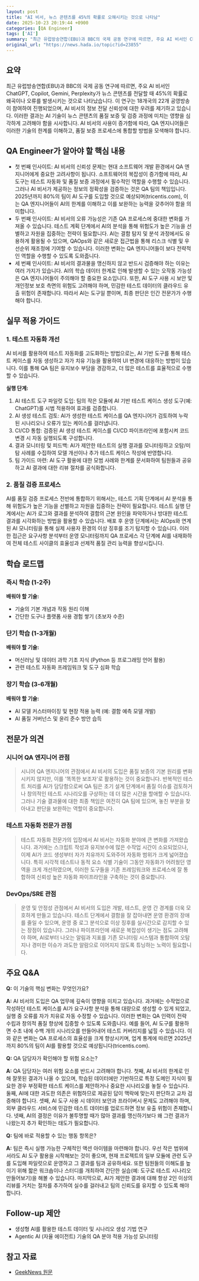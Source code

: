 ```yaml
---
layout: post
title: "AI 비서, 뉴스 콘텐츠를 45%의 확률로 오해시키는 것으로 나타남"
date: 2025-10-23 20:19:44 +0900
categories: [QA Engineer]
tags: ['AI']
summary: "최근 유럽방송연합(EBU)과 BBC의 국제 공동 연구에 따르면, 주요 AI 비서인 ChatGPT, Copilot, Gemini, Perplexity가 뉴스 콘텐츠를 전달할 때 45%의 확률로 왜곡이나 오류를 발생시키는 것으로 나타났습니다. 이 연구는 18개국의 22개 공영방송이 참여하여 진행되었으며, AI 비서의 정보 전달 신뢰성에 대한 우려를 제기하고 있습니다. 이러한 결과는 AI 기술이 뉴스 콘텐츠의 품질 보증 및 검증 과정에 미치는 영향을 심각하게 고려해야 함을 시사합니다. AI 비서의 사용이 증가함에 따라, QA 엔지니어들은 이러한 기술의 한계를 이해하고, 품질 보증 프로세스에 통합할 방법을 모색해야 합니다."
original_url: "https://news.hada.io/topic?id=23855"
---
```


## 요약

최근 유럽방송연합(EBU)과 BBC의 국제 공동 연구에 따르면, 주요 AI 비서인 ChatGPT, Copilot, Gemini, Perplexity가 뉴스 콘텐츠를 전달할 때 45%의 확률로 왜곡이나 오류를 발생시키는 것으로 나타났습니다. 이 연구는 18개국의 22개 공영방송이 참여하여 진행되었으며, AI 비서의 정보 전달 신뢰성에 대한 우려를 제기하고 있습니다. 이러한 결과는 AI 기술이 뉴스 콘텐츠의 품질 보증 및 검증 과정에 미치는 영향을 심각하게 고려해야 함을 시사합니다. AI 비서의 사용이 증가함에 따라, QA 엔지니어들은 이러한 기술의 한계를 이해하고, 품질 보증 프로세스에 통합할 방법을 모색해야 합니다.

## QA Engineer가 알아야 할 핵심 내용

- 첫 번째 인사이트: AI 비서의 신뢰성 문제는 현대 소프트웨어 개발 환경에서 QA 엔지니어에게 중요한 고려사항이 됩니다. 소프트웨어의 복잡성이 증가함에 따라, AI 도구는 테스트 자동화 및 품질 보증 과정에서 필수적인 역할을 수행할 수 있습니다. 그러나 AI 비서가 제공하는 정보의 정확성을 검증하는 것은 QA 팀의 책임입니다. 2025년까지 80%의 팀이 AI 도구를 도입할 것으로 예상되며(tricentis.com), 이는 QA 엔지니어들이 AI의 한계를 이해하고 이를 보완하는 능력을 갖추어야 함을 의미합니다.
- 두 번째 인사이트: AI 비서의 오류 가능성은 기존 QA 프로세스에 중대한 변화를 가져올 수 있습니다. 테스트 계획 단계에서 AI의 분석을 통해 위험도가 높은 기능을 선별하고 자원을 집중하는 전략이 필요합니다. AI는 결함 탐지 및 분석 과정에서도 유용하게 활용될 수 있으며, QAOps와 같은 새로운 접근법을 통해 리스크 식별 및 우선순위 재조정에 기여할 수 있습니다. 이러한 변화는 QA 엔지니어들이 보다 전략적인 역할을 수행할 수 있도록 도와줍니다.
- 세 번째 인사이트: AI 비서의 결과물을 맹신하지 않고 반드시 검증해야 하는 이유는 여러 가지가 있습니다. AI의 학습 데이터 한계로 인해 발생할 수 있는 오작동 가능성은 QA 엔지니어들이 주의해야 할 중요한 요소입니다. 또한, AI 도구 사용 시 보안 및 개인정보 보호 측면의 위험도 고려해야 하며, 민감한 테스트 데이터의 클라우드 유출 위험이 존재합니다. 따라서 AI는 도구일 뿐이며, 최종 판단은 인간 전문가가 수행해야 합니다.

## 실무 적용 가이드

### 1. 테스트 자동화 개선

AI 비서를 활용하여 테스트 자동화를 고도화하는 방법으로는, AI 기반 도구를 통해 테스트 케이스를 자동 생성하고 자가 치유 기능을 활용하여 UI 변경에 대응하는 방법이 있습니다. 이를 통해 QA 팀은 유지보수 부담을 경감하고, 더 많은 테스트를 효율적으로 수행할 수 있습니다.

**실행 단계:**

1. AI 테스트 도구 파일럿 도입: 팀의 작은 모듈에 AI 기반 테스트 케이스 생성 도구(예: ChatGPT)를 시범 적용하여 효과를 검증합니다.
2. AI 생성 테스트 검토: AI가 생성한 테스트 케이스를 QA 엔지니어가 검토하여 누락된 시나리오나 오류가 있는 케이스를 걸러냅니다.
3. CI/CD 통합: 검증된 AI 생성 테스트 케이스를 CI/CD 파이프라인에 포함시켜 코드 변경 시 자동 실행되도록 구성합니다.
4. 결과 모니터링 및 피드백: AI가 제안한 테스트의 실행 결과를 모니터링하고
오탐/미탐 사례를 수집하여 모델 개선이나 추가 테스트 케이스 작성에 반영합니다.
5. 팀 가이드 마련: AI 도구 활용에 대한 모범 사례와 한계를 문서화하여 팀원들과 공유하고
AI 결과에 대한 리뷰 절차를 공식화합니다.

### 2. 품질 검증 프로세스

AI를 품질 검증 프로세스 전반에 통합하기 위해서는, 테스트 기획 단계에서 AI 분석을 통해 위험도가 높은 기능을 선별하고 자원을 집중하는 전략이 필요합니다. 테스트 실행 단계에서는 AI가 로그와 결과를 분석하여 결함의 근본 원인을 파악하거나 방대한 테스트 결과를 시각화하는 방법을 활용할 수 있습니다. 배포 후 운영 단계에서는 AIOps와 연계된 AI 모니터링을 통해 실제 사용자 환경의 이상 징후를 조기 탐지할 수 있습니다. 이러한 접근은 요구사항 분석부터 운영 모니터링까지 QA 프로세스 각 단계에 AI를 내재화하여 전체 테스트 사이클의 효율성과 선제적 품질 관리 능력을 향상시킵니다.

## 학습 로드맵

### 즉시 학습 (1-2주)

**배워야 할 기술:**
- 기술의 기본 개념과 작동 원리 이해
- 간단한 도구나 플랫폼 사용 경험 쌓기 (초보자 수준)

### 단기 학습 (1-3개월)

**배워야 할 기술:**
- 머신러닝 및 데이터 과학 기초 지식 (Python 등 프로그래밍 언어 활용)
- 관련 테스트 자동화 프레임워크 및 도구 심화 학습

### 장기 학습 (3-6개월)

**배워야 할 기술:**
- AI 모델 커스터마이징 및 현장 적용 능력 (예: 결함 예측 모델 개발)
- AI 품질 거버넌스 및 윤리 준수 방안 습득

## 전문가 의견

### 시니어 QA 엔지니어 관점

> 시니어 QA 엔지니어의 관점에서 AI 비서의 도입은 품질 보증의 기본 원리를 변화시키지 않지만, 이를 '똑똑한 보조자'로 활용하는 것이 중요합니다. 반복적인 테스트 처리를 AI가 담당함으로써 QA 팀은 초기 설계 단계에서 품질 이슈를 검토하거나 창의적인 테스트 시나리오를 구상하는 데 더 많은 시간을 할애할 수 있습니다. 그러나 기술 결과물에 대한 최종 책임은 여전히 QA 팀에 있으며, 놓친 부분을 찾아내고 판단을 보완하는 역할이 중요합니다.

### 테스트 자동화 전문가 관점

> 테스트 자동화 전문가의 입장에서 AI 비서는 자동화 분야에 큰 변화를 가져왔습니다. 과거에는 스크립트 작성과 유지보수에 많은 수작업 시간이 소요되었으나, 이제 AI가 코드 생성부터 자가 치유까지 도와주어 자동화 범위가 크게 넓어졌습니다. 특히 시각적 테스트나 동적 요소 식별 기술이 그동안 자동화가 어려웠던 영역을 크게 개선하였으며, 이러한 도구들을 기존 프레임워크와 프로세스에 잘 통합하여 신뢰성 높은 자동화 파이프라인을 구축하는 것이 중요합니다.

### DevOps/SRE 관점

> 운영 및 안정성 관점에서 AI 비서의 도입은 개발, 테스트, 운영 간 경계를 더욱 모호하게 만들고 있습니다. 테스트 단계에서 결함을 잘 잡아내면 운영 환경의 장애를 줄일 수 있으며, 운영 중 로그 분석으로 이상 징후를 실시간으로 감지할 수 있는 장점이 있습니다. 그러나 파이프라인에 새로운 복잡성이 생기는 점도 고려해야 하며, AI로부터 나오는 알림과 지표를 기존 모니터링 시스템과 통합하여 오탐지나 경미한 이슈가 과도한 알람으로 이어지지 않도록 튜닝하는 노력이 필요합니다.

## 주요 Q&A

**Q:** 이 기술의 핵심 변화는 무엇인가요?

**A:** AI 비서의 도입은 QA 업무에 깊숙이 영향을 미치고 있습니다. 과거에는 수작업으로 작성하던 테스트 케이스를 AI가 요구사항 분석을 통해 대량으로 생성할 수 있게 되었고, 실행 중 오류를 자가 치유로 자동 수정할 수 있습니다. 이러한 변화는 QA 인력이 전략 수립과 창의적 품질 향상에 집중할 수 있도록 도와줍니다. 예를 들어, AI 도구를 활용하면 수초 내에 수백 개의 시나리오를 만들어내어 테스트 커버리지를 넓힐 수 있습니다. 이와 같은 변화는 QA 프로세스의 효율성을 크게 향상시키며, 업계 통계에 따르면 2025년까지 80%의 팀이 AI를 활용할 것으로 예상됩니다(tricentis.com).

**Q:** QA 담당자가 확인해야 할 위험 요소는?

**A:** QA 담당자는 여러 위험 요소를 반드시 고려해야 합니다. 첫째, AI 비서의 한계로 인해 잘못된 결과가 나올 수 있으며, 학습된 데이터에만 기반하므로 특정 도메인 지식이 필요한 경우 부정확한 테스트 케이스를 제안하거나 중요한 시나리오를 놓칠 수 있습니다. 둘째, AI에 대한 과도한 의존은 위험하므로 제공된 답이 맥락에 맞는지 판단하고 교차 검증해야 합니다. 셋째, AI 도구 사용 시 데이터 보안과 프라이버시 문제도 고려해야 하며, 외부 클라우드 서비스에 민감한 테스트 데이터를 업로드하면 정보 유출 위험이 존재합니다. 넷째, AI의 결정은 이유가 불투명할 때가 많아 결과를 맹신하기보다 왜 그런 결과가 나왔는지 추가 확인하는 태도가 필요합니다.

**Q:** 팀에 바로 적용할 수 있는 행동 항목은?

**A:** 팀은 즉시 실행 가능한 구체적인 액션 아이템을 마련해야 합니다. 우선 작은 범위에서라도 AI 도구 활용을 시작해보는 것이 좋으며, 현재 프로젝트의 일부 모듈에 관련 도구를 도입해 파일럿으로 운영하고 그 결과를 팀과 공유하세요. 또한 팀원들의 이해도를 높이기 위해 짧은 워크숍이나 스터디를 개최하여 간단한 실습(예: 도구로 테스트 시나리오 만들어보기)을 해볼 수 있습니다. 마지막으로, AI가 제안한 결과에 대해 항상 2인 이상의 리뷰를 거치는 절차를 추가하여 실수를 걸러내고 팀의 신뢰도를 유지할 수 있도록 해야 합니다.

## Follow-up 제안

- 생성형 AI를 활용한 테스트 데이터 및 시나리오 생성 기법 연구
- Agentic AI (자율 에이전트) 기술의 QA 분야 적용 가능성 모니터링

## 참고 자료

- [GeekNews 원문](https://news.hada.io/topic?id=23855)
